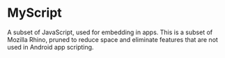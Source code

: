 # MyScript

A subset of JavaScript, used for embedding in apps.  This is a subset of Mozilla Rhino, pruned to reduce space
and eliminate features that are not used in Android app scripting.
